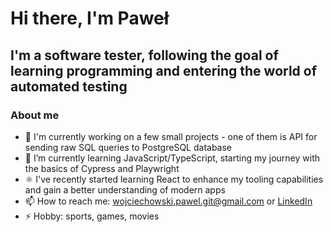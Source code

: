 # Hi there, I'm Paweł

## I'm a software tester, following the goal of learning programming and entering the world of automated testing

### About me 

- 🔭 I'm currently working on a few small projects -  one of them is API for sending raw SQL queries to PostgreSQL database
- 🌱 I’m currently learning JavaScript/TypeScript, starting my journey with the basics of Cypress and Playwright
- ⚛️ I've recently started learning React to enhance my tooling capabilities and gain a better understanding of modern apps
- 📫 How to reach me: wojciechowski.pawel.git@gmail.com or [LinkedIn](https://www.linkedin.com/in/wojciechowski-pawel-albert/)
- ⚡ Hobby: sports, games, movies

<!--
**Pawel-Albert/Pawel-Albert** is a ✨ _special_ ✨ repository because its `README.md` (this file) appears on your GitHub profile.

Here are some ideas to get you started:

- 🔭 I’m currently working on ...
- 🌱 I’m currently learning ...
- 👯 I’m looking to collaborate on ...
- 🤔 I’m looking for help with ...
- 💬 Ask me about ...
- 📫 How to reach me: ...

-->
